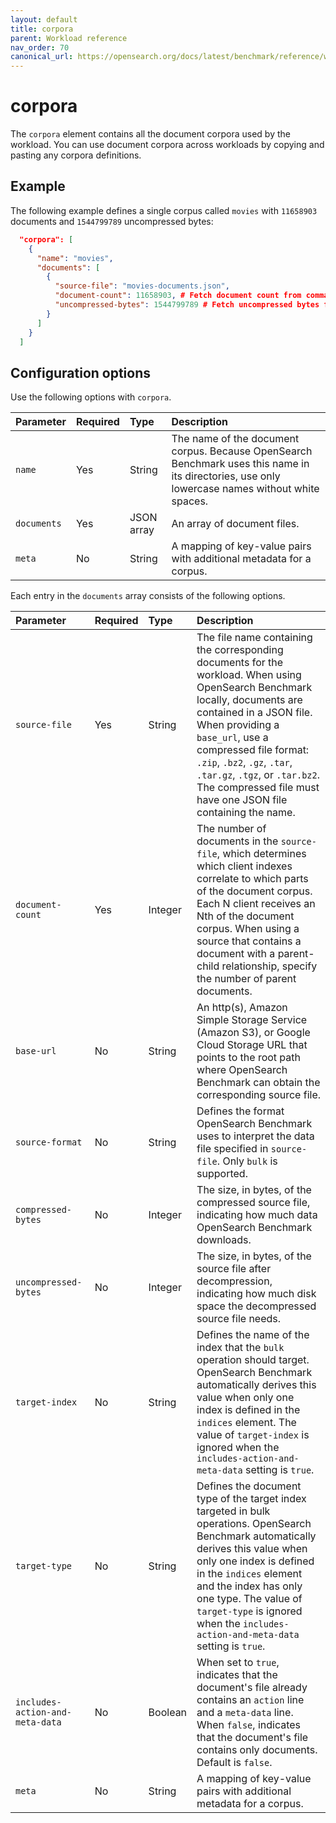 ```yaml
---
layout: default
title: corpora
parent: Workload reference
nav_order: 70
canonical_url: https://opensearch.org/docs/latest/benchmark/reference/workloads/corpora/
---
```


# corpora

The `corpora` element contains all the document corpora used by the workload. You can use document corpora across workloads by copying and pasting any corpora definitions. 

## Example

The following example defines a single corpus called `movies` with `11658903` documents and `1544799789` uncompressed bytes:

```json
  "corpora": [
    {
      "name": "movies",
      "documents": [
        {
          "source-file": "movies-documents.json",
          "document-count": 11658903, # Fetch document count from command line
          "uncompressed-bytes": 1544799789 # Fetch uncompressed bytes from command line
        }
      ]
    }
  ]
```

## Configuration options

Use the following options with `corpora`.

Parameter | Required | Type | Description
:--- | :--- | :--- | :---
`name` | Yes | String | The name of the document corpus. Because OpenSearch Benchmark uses this name in its directories, use only lowercase names without white spaces. 
`documents` | Yes | JSON array | An array of document files. 
`meta` | No | String | A mapping of key-value pairs with additional metadata for a corpus. 


Each entry in the `documents` array consists of the following options.

Parameter | Required | Type | Description
:--- | :--- | :--- | :---
`source-file` | Yes | String | The file name containing the corresponding documents for the workload. When using OpenSearch Benchmark locally, documents are contained in a JSON file. When providing a `base_url`, use a compressed file format: `.zip`, `.bz2`, `.gz`, `.tar`, `.tar.gz`, `.tgz`, or `.tar.bz2`. The compressed file must have one JSON file containing the name. 
`document-count` | Yes | Integer | The number of documents in the `source-file`, which determines which client indexes correlate to which parts of the document corpus. Each N client receives an Nth of the document corpus. When using a source that contains a document with a parent-child relationship, specify the number of parent documents. 
`base-url` | No | String | An http(s), Amazon Simple Storage Service (Amazon S3), or Google Cloud Storage URL that points to the root path where OpenSearch Benchmark can obtain the corresponding source file. 
`source-format` | No | String | Defines the format OpenSearch Benchmark uses to interpret the data file specified in `source-file`. Only `bulk` is supported. 
`compressed-bytes` | No | Integer | The size, in bytes, of the compressed source file, indicating how much data OpenSearch Benchmark downloads.
`uncompressed-bytes` | No | Integer | The size, in bytes, of the source file after decompression, indicating how much disk space the decompressed source file needs. 
`target-index` | No | String | Defines the name of the index that the `bulk` operation should target. OpenSearch Benchmark automatically derives this value when only one index is defined in the `indices` element. The value of `target-index` is ignored when the `includes-action-and-meta-data` setting is `true`. 
`target-type` | No | String | Defines the document type of the target index targeted in bulk operations. OpenSearch Benchmark automatically derives this value when only one index is defined in the `indices` element and the index has only one type. The value of `target-type` is ignored when the `includes-action-and-meta-data` setting is `true`. 
`includes-action-and-meta-data` | No | Boolean | When set to `true`, indicates that the document's file already contains an `action` line and a `meta-data` line. When `false`, indicates that the document's file contains only documents. Default is `false`. 
`meta` | No | String | A mapping of key-value pairs with additional metadata for a corpus. 

